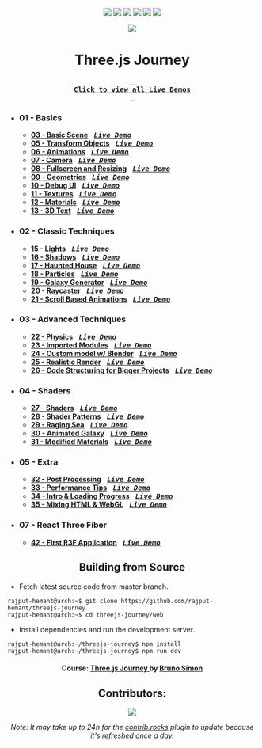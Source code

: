 <div align=center>

![][views] ![][stars] ![][forks] ![][issues] ![][license] ![][repo-size]

![][logo]

# Three.js Journey

**[<kbd> <br> **Click to view all Live Demos** <br> </kbd>][site]**

</div>

- ### 01 - Basics

  - [**03 - Basic Scene**][3c] &nbsp; **[<kbd>**_Live Demo_**</kbd>][3]**
  - [**05 - Transform Objects**][5c] &nbsp; **[<kbd>**_Live Demo_**</kbd>][5]**
  - [**06 - Animations**][6c] &nbsp; **[<kbd>**_Live Demo_**</kbd>][6]**
  - [**07 - Camera**][7c] &nbsp; **[<kbd>**_Live Demo_**</kbd>][7]**
  - [**08 - Fullscreen and Resizing**][8c] &nbsp; **[<kbd>**_Live Demo_**</kbd>][8]**
  - [**09 - Geometries**][9c] &nbsp; **[<kbd>**_Live Demo_**</kbd>][9]**
  - [**10 - Debug UI**][10c] &nbsp; **[<kbd>**_Live Demo_**</kbd>][10]**
  - [**11 - Textures**][11c] &nbsp; **[<kbd>**_Live Demo_**</kbd>][11]**
  - [**12 - Materials**][12c] &nbsp; **[<kbd>**_Live Demo_**</kbd>][12]**
  - [**13 - 3D Text**][13c] &nbsp; **[<kbd>**_Live Demo_**</kbd>][13]**

- ### 02 - Classic Techniques

  - [**15 - Lights**][15c] &nbsp; **[<kbd>**_Live Demo_**</kbd>][15]**
  - [**16 - Shadows**][16c] &nbsp; **[<kbd>**_Live Demo_**</kbd>][16]**
  - [**17 - Haunted House**][17c] &nbsp; **[<kbd>**_Live Demo_**</kbd>][17]**
  - [**18 - Particles**][18c] &nbsp; **[<kbd>**_Live Demo_**</kbd>][18]**
  - [**19 - Galaxy Generator**][19c] &nbsp; **[<kbd>**_Live Demo_**</kbd>][19]**
  - [**20 - Raycaster**][20c] &nbsp; **[<kbd>**_Live Demo_**</kbd>][20]**
  - [**21 - Scroll Based Animations**][21c] &nbsp; **[<kbd>**_Live Demo_**</kbd>][21]**

- ### 03 - Advanced Techniques

  - [**22 - Physics**][22c] &nbsp; **[<kbd>**_Live Demo_**</kbd>][22]**
  - [**23 - Imported Modules**][23c] &nbsp; **[<kbd>**_Live Demo_**</kbd>][23]**
  - [**24 - Custom model w/ Blender**][24c] &nbsp; **[<kbd>**_Live Demo_**</kbd>][24]**
  - [**25 - Realistic Render**][25c] &nbsp; **[<kbd>**_Live Demo_**</kbd>][25]**
  - [**26 - Code Structuring for Bigger Projects**][26c] &nbsp; **[<kbd>**_Live Demo_**</kbd>][26]**

- ### 04 - Shaders

  - [**27 - Shaders**][27c] &nbsp; **[<kbd>**_Live Demo_**</kbd>][27]**
  - [**28 - Shader Patterns**][28c] &nbsp; **[<kbd>**_Live Demo_**</kbd>][28]**
  - [**29 - Raging Sea**][29c] &nbsp; **[<kbd>**_Live Demo_**</kbd>][29]**
  - [**30 - Animated Galaxy**][30c] &nbsp; **[<kbd>**_Live Demo_**</kbd>][30]**
  - [**31 - Modified Materials**][31c] &nbsp; **[<kbd>**_Live Demo_**</kbd>][31]**

- ### 05 - Extra

  - [**32 - Post Processing**][32c] &nbsp; **[<kbd>**_Live Demo_**</kbd>][32]**
  - [**33 - Performance Tips**][33c] &nbsp; **[<kbd>**_Live Demo_**</kbd>][33]**
  - [**34 - Intro & Loading Progress**][34c] &nbsp; **[<kbd>**_Live Demo_**</kbd>][34]**
  - [**35 - Mixing HTML & WebGL**][35c] &nbsp; **[<kbd>**_Live Demo_**</kbd>][35]**

- ### 07 - React Three Fiber
  - [**42 - First R3F Application**][42c] &nbsp; **[<kbd>**_Live Demo_**</kbd>][42]**

<div align="center">

## Building from Source

</div>

- Fetch latest source code from master branch.

```console
rajput-hemant@arch:~$ git clone https://github.com/rajput-hemant/threejs-journey
rajput-hemant@arch:~$ cd threejs-journey/web
```

- Install dependencies and run the development server.

```console
rajput-hemant@arch:~/threejs-journey$ npm install
rajput-hemant@arch:~/threejs-journey$ npm run dev
```

<div align = center>

#### Course: [Three.js Journey ][course] by [Bruno Simon][bruno]

## Contributors:

[![][contributors]][contributors-graph]

_Note: It may take up to 24h for the [contrib.rocks][contrib-rocks] plugin to update because it's refreshed once a day._

</div>

<!----------------------------------{ Labels }--------------------------------->

[views]: https://komarev.com/ghpvc/?username=threejs-journey&label=view%20counter&color=red&style=flat
[repo-size]: https://img.shields.io/github/repo-size/rajput-hemant/threejs-journey
[issues]: https://img.shields.io/github/issues-raw/rajput-hemant/threejs-journey
[license]: https://img.shields.io/github/license/rajput-hemant/threejs-journey
[forks]: https://img.shields.io/github/forks/rajput-hemant/threejs-journey?style=flat
[stars]: https://img.shields.io/github/stars/rajput-hemant/threejs-journey
[contributors]: https://contrib.rocks/image?repo=rajput-hemant/threejs-journey&max=500
[contributors-graph]: https://github.com/rajput-hemant/threejs-journey/graphs/contributors
[contrib-rocks]: https://contrib.rocks/preview?repo=rajput-hemant%2Fthreejs-journey

<!------------------------------------{ src }----------------------------------->

[3c]: ../src/01-basics/03-basic-scene/
[5c]: ../src/01-basics/05-transform-objects/
[6c]: ../src/01-basics/06-animations/
[7c]: ../src/01-basics/07-camera/
[8c]: ../src/01-basics/08-fullscreen-and-resizing/
[9c]: ../src/01-basics/09-geometries/
[10c]: ../src/01-basics/10-debug-ui/
[11c]: ../src/01-basics/11-textures/
[12c]: ../src/01-basics/12-materials/
[13c]: ../src/01-basics/13-3d-text/
[15c]: ../src/02-classic-techniques/15-lights/
[16c]: ../src/02-classic-techniques/16-shadows/
[17c]: ../src/02-classic-techniques/17-haunted-house/
[18c]: ../src/02-classic-techniques/18-particles/
[19c]: ../src/02-classic-techniques/19-galaxy-generator/
[20c]: ../src/02-classic-techniques/20-raycaster/
[21c]: ../src/02-classic-techniques/21-scroll-based-animations/
[22c]: ../src/03-advanced-techniques/22-physics/
[23c]: ../src/03-advanced-techniques/23-imported-modules/
[24c]: ../src/03-advanced-techniques/24-custom-model-with-blender/
[25c]: ../src/03-advanced-techniques/25-realistic-render/
[26c]: ../src/03-advanced-techniques/26-code-structuring-for-bigger-projects/
[27c]: ../src/04-shaders/27-shaders/
[28c]: ../src/04-shaders/28-shader-patterns/
[29c]: ../src/04-shaders/29-raging-sea/
[30c]: ../src/04-shaders/30-animated-galaxy/
[31c]: ../src/04-shaders/31-modified-materials/
[32c]: ../src/05-extra/32-post-processing/
[33c]: ../src/05-extra/33-performance-tips/
[34c]: ../src/05-extra/34-intro-and-loading-progress/
[35c]: ../src/05-extra/35-mixing-html-and-webgl/
[42c]: ../src/07-react-three-fiber/42-first-r3f-application/

<!-----------------------------------{ demos }---------------------------------->

[site]: https://threejs-journey-master.vercel.app
[3]: https://basics-threejs-journey.vercel.app
[5]: https://transform-objects-threejs-journey.vercel.app
[6]: https://animations-threejs-journey.vercel.app
[7]: https://camera-threejs-journey.vercel.app
[8]: https://fullscreen-and-resizing-threejs-journey.vercel.app
[9]: https://geometries-threejs-journey.vercel.app
[10]: https://debug-ui-threejs-journey.vercel.app
[11]: https://textures-threejs-journey.vercel.app
[12]: https://materials-threejs-journey.vercel.app
[13]: https://3d-text-threejs-journey.vercel.app
[15]: https://lights-threejs-journey.vercel.app
[16]: https://shadows-threejs-journey.vercel.app
[17]: https://haunted-house-threejs-journey.vercel.app
[18]: https://particles-threejs-journey.vercel.app
[19]: https://galaxy-generator-threejs-journey.vercel.app
[20]: https://raycaster-threejs-journey.vercel.app
[21]: https://scroll-based-animations-threejs-journey.vercel.app
[22]: https://physics-threejs-journey.vercel.app
[23]: https://imported-modules-threejs-journey.vercel.app
[24]: https://custom-model-with-blender-threejs-journey.vercel.app
[25]: https://realistic-render-threejs-journey.vercel.app
[26]: https://code-structuring-for-bigger-projects-threejs-journey.vercel.app
[27]: https://shaders-threejs-journey.vercel.app
[28]: https://shader-patterns-threejs-journey.vercel.app
[29]: https://raging-sea-threejs-journey.vercel.app
[30]: https://animated-galaxy-threejs-journey.vercel.app
[31]: https://modified-materials-threejs-journey.vercel.app
[32]: https://post-processing-threejs-journey.vercel.app
[33]: https://performance-tips-threejs-journey.vercel.app
[34]: https://intro-and-loading-progress-threejs-journey.vercel.app
[35]: https://mixing-html-and-webgl-threejs-journey.vercel.app
[42]: https://first-r3f-application-threejs-journey.vercel.app

<!-----------------------------------{ Links }---------------------------------->

[course]: https://threejs-journey.com/
[bruno]: https://bruno-simon.com/
[logo]: ../assets/images/threejs.png

